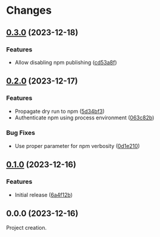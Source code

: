 # Changes

## [0.3.0](https://github.com/prantlf/changever/compare/v0.2.0...v0.3.0) (2023-12-18)

### Features

* Allow disabling npm publishing ([cd53a8f](https://github.com/prantlf/changever/commit/cd53a8f7bc3bd997b7d49d23e3b22e789a14099c))

## [0.2.0](https://github.com/prantlf/changever/compare/v0.1.0...v0.2.0) (2023-12-17)

### Features

* Propagate dry run to npm ([5d34bf3](https://github.com/prantlf/changever/commit/5d34bf3216c515b361b448150f2c93d698e01592))
* Authenticate npm using process environment ([063c82b](https://github.com/prantlf/changever/commit/063c82bf725e6b5f1734b6087d7d91a15872e4c0))

### Bug Fixes

* Use proper parameter for npm verbosity ([0d1e210](https://github.com/prantlf/changever/commit/0d1e21074fe9fc7baf4cdd2770e35d1dee722a19))

## [0.1.0](https://github.com/prantlf/changever/compare/v0.0.0...v0.1.0) (2023-12-16)

### Features

* Initial release ([6a4f12b](https://github.com/prantlf/changever/commit/6a4f12b624e55b163fac4083237daf147e3c0120))

## 0.0.0 (2023-12-16)

Project creation.
